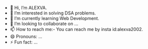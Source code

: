 - 👋 Hi, I’m ALEXVA.
- 👀 I’m interested in solving DSA problems.
- 🌱 I’m currently learning Web Development.
- 💞️ I’m looking to collaborate on ...
- 📫 How to reach me:- You can reach me by insta id:alexva2002.
- 😄 Pronouns: ...
- ⚡ Fun fact: ...

<!---
alexva2002/alexva2002 is a ✨ special ✨ repository because its `README.md` (this file) appears on your GitHub profile.
You can click the Preview link to take a look at your changes.
--->
